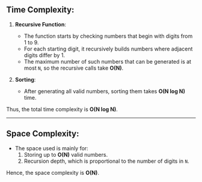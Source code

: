 ## Time Complexity:
1. **Recursive Function**:
   - The function starts by checking numbers that begin with digits from 1 to 9.
   - For each starting digit, it recursively builds numbers where adjacent digits differ by 1.
   - The maximum number of such numbers that can be generated is at most `N`, so the recursive calls take **O(N)**.

2. **Sorting**:
   - After generating all valid numbers, sorting them takes **O(N log N)** time.

Thus, the total time complexity is **O(N log N)**.

---

## Space Complexity:
- The space used is mainly for:
  1. Storing up to **O(N)** valid numbers.
  2. Recursion depth, which is proportional to the number of digits in `N`.

Hence, the space complexity is **O(N)**.
